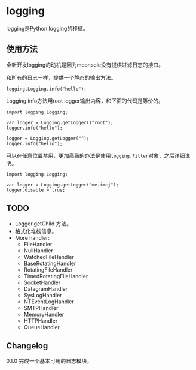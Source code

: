 logging
========

logging是Python logging的移植。

使用方法
--------

全新开发logging的动机是因为mconsole没有提供过滤日志的接口。

和所有的日志一样，提供一个静态的输出方法。

    logging.Logging.info("hello");
    
Logging.info方法用root logger输出内容，和下面的代码是等价的。

	import logging.Logging;
	
	var logger = Logging.getLogger()"root");
	logger.info("hello");
	
	logger = Logging.getLogger("");
	logger.info("hello");

可以在任意位置禁用，更加高级的办法是使用`logging.Filter`对象，之后详细说明。

	import logging.Logging;
	
    var logger = Logging.getLogger("me.imcj");
    logger.disable = true;
    
TODO
----

- Logger.getChild 方法。
- 格式化堆栈信息。
- More handler:
	- FileHandler
	- NullHandler
	- WatchedFileHandler
	- BaseRotatingHandler
	- RotatingFileHandler
	- TimedRotatingFileHandler
	- SocketHandler
	- DatagramHandler
	- SysLogHandler
	- NTEventLogHandler
	- SMTPHandler
	- MemoryHandler
	- HTTPHandler
	- QueueHandler

    
Changelog
---------

0.1.0 完成一个基本可用的日志模块。
